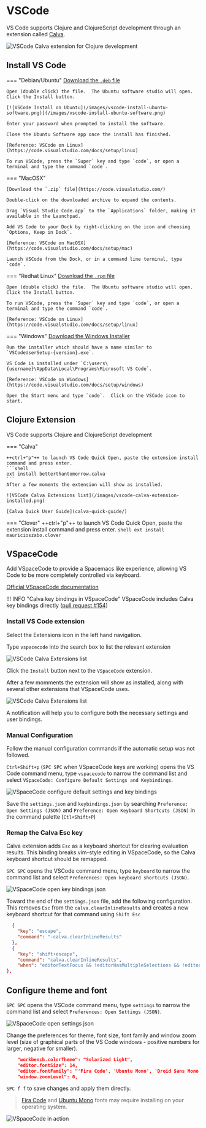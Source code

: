 # VSCode

VS Code supports Clojure and ClojureScript development through an extension called [Calva](https://marketplace.visualstudio.com/items?itemName=betterthantomorrow.calva).

![VSCode Calva extension for Clojure development](https://github.com/BetterThanTomorrow/calva/raw/master/assets/howto/evaluate.gif)


## Install VS Code

=== "Debian/Ubuntu"
    [Download the `.deb` file](https://code.visualstudio.com/)

    Open (double click) the file.  The Ubuntu software studio will open.  Click the Install button.

    [![VSCode Install on Ubuntu](/images/vscode-install-ubuntu-software.png)](/images/vscode-install-ubuntu-software.png)

    Enter your password when prompted to install the software.

    Close the Ubuntu Software app once the install has finished.

    [Reference: VSCode on Linux](https://code.visualstudio.com/docs/setup/linux)

    To run VSCode, press the `Super` key and type `code`, or open a terminal and type the command `code`.


=== "MacOSX"

    [Download the `.zip` file](https://code.visualstudio.com/)

    Double-click on the downloaded archive to expand the contents.

    Drag `Visual Studio Code.app` to the `Applications` folder, making it available in the Launchpad.

    Add VS Code to your Dock by right-clicking on the icon and choosing `Options, Keep in Dock`.

    [Reference: VSCode on MacOSX](https://code.visualstudio.com/docs/setup/mac)

    Launch VSCode from the Dock, or in a command line terminal, type `code`.


=== "Redhat Linux"
    [Download the `.rpm` file](https://code.visualstudio.com/)

    Open (double click) the file.  The Ubuntu software studio will open.  Click the Install button.

    To run VSCode, press the `Super` key and type `code`, or open a terminal and type the command `code`.

    [Reference: VSCode on Linux](https://code.visualstudio.com/docs/setup/linux)


=== "Windows"
    [Download the Windows Installer](https://code.visualstudio.com/)

    Run the installer which should have a name similar to `VSCodeUserSetup-{version}.exe`.

    VS Code is installed under `C:\users\{username}\AppData\Local\Programs\Microsoft VS Code`.

    [Reference: VSCode on Windows](https://code.visualstudio.com/docs/setup/windows)

    Open the Start menu and type `code`.  Click on the VSCode icon to start.


## Clojure Extension

VS Code supports Clojure and ClojureScript development

=== "Calva"

    ++ctrl+"p"++ to launch VS Code Quick Open, paste the extension install command and press enter.
    ```shell
    ext install betterthantomorrow.calva
    ```
    After a few moments the extension will show as installed.

    ![VSCode Calva Extensions list](/images/vscode-calva-extension-installed.png)

    [Calva Quick User Guide](calva-quick-guide/)


=== "Clover"
    ++ctrl+"p"++ to launch VS Code Quick Open, paste the extension install command and press enter.
    ```shell
    ext install mauricioszabo.clover
    ```


## VSpaceCode

Add VSpaceCode to provide a Spacemacs like experience, allowing VS Code to be more completely controlled via keyboard.

[Official VSpaceCode documentation](https://vspacecode.github.io/docs/)

!!! INFO "Calva key bindings in VSpaceCode"
    VSpaceCode includes Calva key bindings directly ([pull request #154](https://github.com/VSpaceCode/VSpaceCode/pull/154))


### Install VS Code extension

Select the Extensions icon in the left hand navigation.

Type `vspacecode` into the search box to list the relevant extension

![VSCode Calva Extensions list](/images/vscode-vspacecode-extension.png)

Click the `Install` button next to the `VSpaceCode` extension.

After a few momments the extension will show as installed, along with several other extensions that VSpaceCode uses.

![VSCode Calva Extensions list](/images/vscode-vspacecode-installed.png)

A notification will help you to configure both the necessary settings and user bindings.


### Manual Configuration

Follow the manual configuration commands if the automatic setup was not followed.

`Ctrl+Shift+p` (`SPC SPC` when VSpaceCode keys are working) opens the VS Code command menu, type `vspacecode` to narrow the command list and select `VSpaceCode: Configure Default Settings and Keybindings`.

![VSpaceCode configure default settings and key bindings](/images/vspacecode-configure-default-settings-keybindings.png)

Save the `settings.json` and `keybindings.json` by searching `Preference: Open Settings (JSON)` and `Preference: Open Keyboard Shortcuts (JSON)` in the command palette (`Ctl+Shift+P`)


### Remap the Calva Esc key

Calva extension adds `Esc` as a keyboard shortcut for clearing evaluation results.  This binding breaks vim-style editing in VSpaceCode, so the Calva keyboard shortcut should be remapped.

`SPC SPC` opens the VSCode command menu, type `keyboard` to narrow the command list and select `Preferences: Open keyboard shortcuts (JSON)`.

![VSpaceCode open key bindings json](/images/vspacecode-menu-keyboard-shortcuts.png)

Toward the end of the `settings.json` file, add the following configuration.  This removes `Esc` from the `calva.clearInlineResults` and creates a new keyboard shortcut for that command using `Shift Esc`

```json
  {
    "key": "escape",
    "command": "-calva.clearInlineResults"
  },
  {
    "key": "shift+escape",
    "command": "calva.clearInlineResults",
    "when": "editorTextFocus && !editorHasMultipleSelections && !editorReadOnly && !hasOtherSuggestions && !suggestWidgetVisible && editorLangId == 'clojure'"
},
```

<!--
## Add the Calva specific keyboard shortcuts

> Required for VSpaceCode version 0.8.5 or earlier. Later version will include the [Clojure keybindings for the Calva extension pull request](https://github.com/VSpaceCode/VSpaceCode/pull/154).

`SPC f f` and select the `~/.vscode/extensions/vspacecode.vspacecode-0.8.5/package.json` file.

`/` followed by `Major` to find the location to add the clojure keyboard shortcuts

Open the [Clojure keybindings pull request](https://github.com/VSpaceCode/VSpaceCode/pull/154) and copy the code from the package.json change to your local package.json file.

`SPC f s` to save the file and the keyboard shortcuts will be available when opening a Clojure file.

-->


## Configure theme and font

`SPC SPC` opens the VSCode command menu, type `settings` to narrow the command list and select `Preferences: Open Settings (JSON)`.

![VSpaceCode open settings json](/images/vspacecode-menu-settings.png)

Change the preferences for theme, font size, font family and window zoom level (size of graphical parts of the VS Code windows - positive numbers for larger, negative for smaller).

```json
    "workbench.colorTheme": "Solarized Light",
    "editor.fontSize": 14,
    "editor.fontFamily": "'Fira Code', 'Ubuntu Mono', 'Droid Sans Mono', 'monospace', monospace, 'Droid Sans Fallback'",
    "window.zoomLevel": 0,
```

`SPC f f` to save changes and apply them directly.


> [Fira Code](https://github.com/tonsky/FiraCode) and [Ubuntu Mono](https://fonts.google.com/specimen/Ubuntu) fonts may require installing on your operating system.


![VSpaceCode in action](https://raw.githubusercontent.com/VSpaceCode/vspacecode.github.io/master/static/img/demo.gif)
